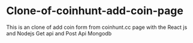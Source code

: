 # Clone-of-coinhunt-add-coin-page
This is an clone of add coin form from coinhunt.cc page with the React js and Nodejs
Get api and Post Api
Mongodb
